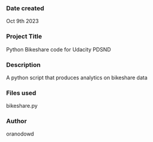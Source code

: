 ### Date created
Oct 9th 2023

### Project Title
Python Bikeshare code for Udacity PDSND

### Description
A python script that produces analytics on bikeshare data

### Files used
bikeshare.py

### Author
oranodowd

